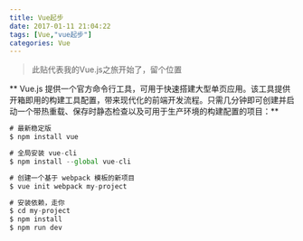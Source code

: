 ```yaml
---
title: Vue起步
date: 2017-01-11 21:04:22
tags: [Vue,"vue起步"]
categories: Vue
---
```

> 此贴代表我的Vue.js之旅开始了，留个位置


<!-- more -->
** Vue.js 提供一个官方命令行工具，可用于快速搭建大型单页应用。该工具提供开箱即用的构建工具配置，带来现代化的前端开发流程。只需几分钟即可创建并启动一个带热重载、保存时静态检查以及可用于生产环境的构建配置的项目：**
```javascript
# 最新稳定版
$ npm install vue
```
```javascript
# 全局安装 vue-cli
$ npm install --global vue-cli
```
```javascript
# 创建一个基于 webpack 模板的新项目
$ vue init webpack my-project
```
```javascript
# 安装依赖，走你
$ cd my-project
$ npm install
$ npm run dev
```


  [1]: http://oiukswkar.bkt.clouddn.com/vuee.png
